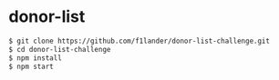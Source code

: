 # donor-list

```sh
$ git clone https://github.com/f1lander/donor-list-challenge.git
$ cd donor-list-challenge
$ npm install
$ npm start
```
